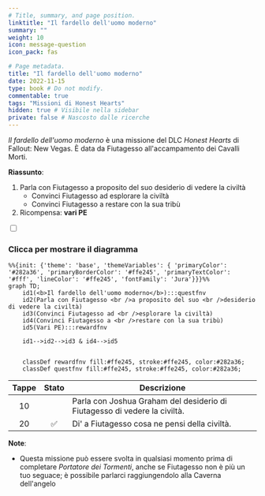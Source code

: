 ```yaml
---
# Title, summary, and page position.
linktitle: "Il fardello dell'uomo moderno"
summary: ""
weight: 10
icon: message-question
icon_pack: fas

# Page metadata.
title: "Il fardello dell'uomo moderno"
date: 2022-11-15
type: book # Do not modify.
commentable: true
tags: "Missioni di Honest Hearts"
hidden: true # Visibile nella sidebar
private: false # Nascosto dalle ricerche
---
```


<div class="fnv">


*Il fardello dell'uomo moderno* è una missione del DLC *Honest Hearts* di Fallout: New Vegas. È data da Fiutagesso all'accampamento dei Cavalli Morti.

**Riassunto**:
1. Parla con Fiutagesso a proposito del suo desiderio di vedere la civiltà
   - Convinci Fiutagesso ad esplorare la civiltà
   - Convinci Fiutagesso a restare con la sua tribù
2. Ricompensa: **vari PE**

<section class="chart-collapse">
<input type="checkbox" name="collapse2" id="handle2">
<h3 class="handle">
<label for="handle2">Clicca per mostrare il diagramma</label>
</h3>
<div class="content">

```mermaid
%%{init: {'theme': 'base', 'themeVariables': { 'primaryColor': '#282a36', 'primaryBorderColor': '#ffe245', 'primaryTextColor': '#fff', 'lineColor': '#ffe245', 'fontFamily': 'Jura'}}}%%
graph TD;
    id1(<b>Il fardello dell'uomo moderno</b>):::questfnv
    id2(Parla con Fiutagesso <br />a proposito del suo <br />desiderio di vedere la civiltà)
    id3(Convinci Fiutagesso ad <br />esplorare la civiltà)
    id4(Convinci Fiutagesso a <br />restare con la sua tribù)
    id5(Vari PE):::rewardfnv

    id1-->id2-->id3 & id4-->id5
    
    
    classDef rewardfnv fill:#ffe245, stroke:#ffe245, color:#282a36;
    classDef questfnv fill:#ffe245, stroke:#ffe245, color:#282a36;
```

</div>
</section>

| Tappe |       Stato        | Descrizione |
|:-----:|:------------------:| ----------- |
|                           10                          |            | Parla con Joshua Graham del desiderio di Fiutagesso di vedere la civiltà.                                                                                                   |
|                           20                          | :white_check_mark: | Di' a Fiutagesso cosa ne pensi della civiltà.                                                                                                                               |





**Note**:
- Questa missione può essere svolta in qualsiasi momento prima di completare *Portatore dei Tormenti*, anche se Fiutagesso non è più un tuo seguace; è possibile parlarci raggiungendolo alla Caverna dell'angelo


</div>


